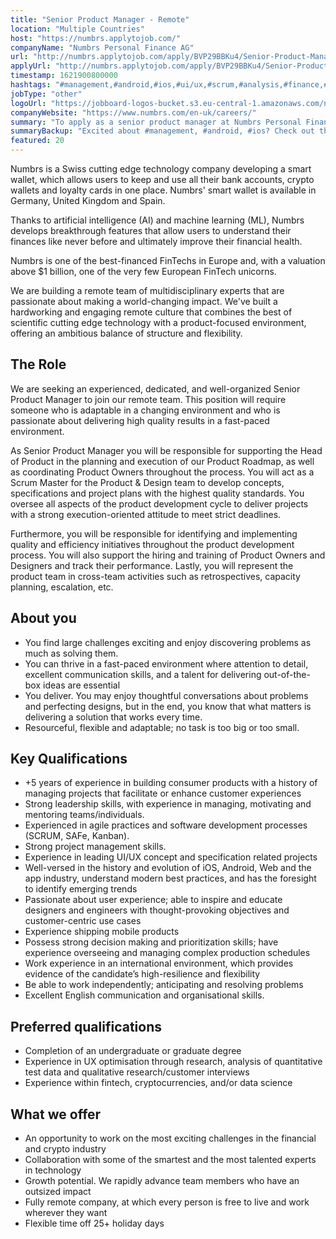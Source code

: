 ```yaml
---
title: "Senior Product Manager - Remote"
location: "Multiple Countries"
host: "https://numbrs.applytojob.com/"
companyName: "Numbrs Personal Finance AG"
url: "http://numbrs.applytojob.com/apply/BVP29BBKu4/Senior-Product-Manager-Remote"
applyUrl: "http://numbrs.applytojob.com/apply/BVP29BBKu4/Senior-Product-Manager-Remote"
timestamp: 1621900800000
hashtags: "#management,#android,#ios,#ui/ux,#scrum,#analysis,#finance,#office,#English"
jobType: "other"
logoUrl: "https://jobboard-logos-bucket.s3.eu-central-1.amazonaws.com/numbrs-personal-finance-ag"
companyWebsite: "https://www.numbrs.com/en-uk/careers/"
summary: "To apply as a senior product manager at Numbrs Personal Finance AG, you preferably need to have 5 years of experience in building consumer products with a history of managing projects that facilitate or enhance customer experiences."
summaryBackup: "Excited about #management, #android, #ios? Check out this job post!"
featured: 20
---
```


Numbrs is a Swiss cutting edge technology company developing a smart wallet, which allows users to keep and use all their bank accounts, crypto wallets and loyalty cards in one place. Numbrs' smart wallet is available in Germany, United Kingdom and Spain. 

Thanks to artificial intelligence (AI) and machine learning (ML), Numbrs develops breakthrough features that allow users to understand their finances like never before and ultimately improve their financial health. 

Numbrs is one of the best-financed FinTechs in Europe and, with a valuation above $1 billion, one of the very few European FinTech unicorns.

We are building a remote team of multidisciplinary experts that are passionate about making a world-changing impact. We've built a hardworking and engaging remote culture that combines the best of scientific cutting edge technology with a product-focused environment, offering an ambitious balance of structure and flexibility.

## The Role

We are seeking an experienced, dedicated, and well-organized Senior Product Manager to join our remote team. This position will require someone who is adaptable in a changing environment and who is passionate about delivering high quality results in a fast-paced environment.

As Senior Product Manager you will be responsible for supporting the Head of Product in the planning and execution of our Product Roadmap, as well as coordinating Product Owners throughout the process. You will act as a Scrum Master for the Product & Design team to develop concepts, specifications and project plans with the highest quality standards. You oversee all aspects of the product development cycle to deliver projects with a strong execution-oriented attitude to meet strict deadlines.

Furthermore, you will be responsible for identifying and implementing quality and efficiency initiatives throughout the product development process. You will also support the hiring and training of Product Owners and Designers and track their performance. Lastly, you will represent the product team in cross-team activities such as retrospectives, capacity planning, escalation, etc. 

## About you

*   You find large challenges exciting and enjoy discovering problems as much as solving them.
*   You can thrive in a fast-paced environment where attention to detail, excellent communication skills, and a talent for delivering out-of-the-box ideas are essential
*   You deliver. You may enjoy thoughtful conversations about problems and perfecting designs, but in the end, you know that what matters is delivering a solution that works every time.
*   Resourceful, flexible and adaptable; no task is too big or too small.

## Key Qualifications

*   +5 years of experience in building consumer products with a history of managing projects that facilitate or enhance customer experiences
*   Strong leadership skills, with experience in managing, motivating and mentoring teams/individuals.
*   Experienced in agile practices and software development processes (SCRUM, SAFe, Kanban).
*   Strong project management skills.
*   Experience in leading UI/UX concept and specification related projects
*   Well-versed in the history and evolution of iOS, Android, Web and the app industry, understand modern best practices, and has the foresight to identify emerging trends
*   Passionate about user experience; able to inspire and educate designers and engineers with thought-provoking objectives and customer-centric use cases
*   Experience shipping mobile products
*   Possess strong decision making and prioritization skills; have experience overseeing and managing complex production schedules
*   Work experience in an international environment, which provides evidence of the candidate’s high-resilience and flexibility
*   Be able to work independently; anticipating and resolving problems
*   Excellent English communication and organisational skills. 

## Preferred qualifications

*   Completion of an undergraduate or graduate degree
*   Experience in UX optimisation through research, analysis of quantitative test data and qualitative research/customer interviews
*   Experience within fintech, cryptocurrencies, and/or data science

## What we offer

*   An opportunity to work on the most exciting challenges in the financial and crypto industry
*   Collaboration with some of the smartest and the most talented experts in technology
*   Growth potential. We rapidly advance team members who have an outsized impact
*   Fully remote company, at which every person is free to live and work wherever they want
*   Flexible time off 25+ holiday days
